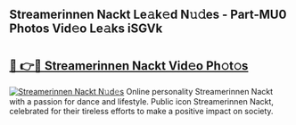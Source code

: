 ## Streamerinnen Nackt Le𝚊k𝚎d N𝚞𝚍es - Part-MU0 Photos Vid𝚎o Le𝚊ks iSGVk

# <h2><a href="http://fb833kh.evod.top/?m=Streamerinnen+Nackt">🔗 👉🔴 Streamerinnen Nackt Vid𝚎o Ph𝚘t𝚘s</a></h2>

[![Streamerinnen Nackt N𝚞d𝚎s](https://i.imgur.com/8V9OHl7.gif)](http://fb833kh.evod.top/?m=Streamerinnen+Nackt)
Online personality Streamerinnen Nackt with a passion for dance and lifestyle. Public icon Streamerinnen Nackt, celebrated for their tireless efforts to make a positive impact on society. 
